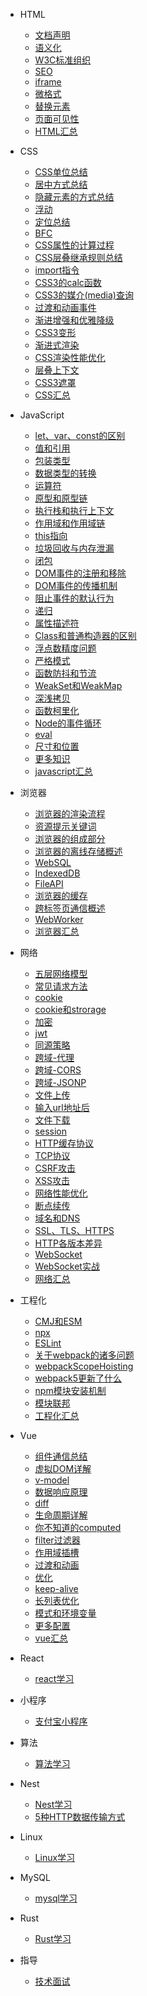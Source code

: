 * HTML
    * [文档声明](HTML/文档声明.md "文档声明")
    * [语义化](HTML/语义化.md "语义化")
    * [W3C标准组织](HTML/W3C标准组织.md "W3C标准组织")
    * [SEO](HTML/SEO.md "SEO")
    * [iframe](HTML/iframe.md "iframe")
    * [微格式](HTML/微格式.md "微格式")
    * [替换元素](HTML/替换元素.md "替换元素")
    * [页面可见性](HTML/页面可见性.md "页面可见性")
    * [HTML汇总](HTML/HTML汇总.md.md "HTML汇总")

* CSS
  * [CSS单位总结](CSS/CSS单位总结.md "CSS单位总结")
  * [居中方式总结](CSS/居中方式总结.md "居中方式总结")
  * [隐藏元素的方式总结](CSS/隐藏元素的方式总结.md "隐藏元素的方式总结")
  * [浮动](CSS/浮动.md "浮动")
  * [定位总结](CSS/定位总结.md "定位总结")
  * [BFC](CSS/BFC.md "BFC")
  * [CSS属性的计算过程](CSS/CSS属性的计算过程.md "CSS属性的计算过程")
  * [CSS层叠继承规则总结](CSS/CSS层叠继承规则总结.md "CSS层叠继承规则总结")
  * [import指令](CSS/import指令.md "import指令")
  * [CSS3的calc函数](CSS/CSS3的calc函数.md "CSS3的calc函数")
  * [CSS3的媒介(media)查询](CSS/CSS3的媒介(media)查询.md "CSS3的媒介(media)查询")
  * [过渡和动画事件](CSS/过渡和动画事件.md "过渡和动画事件")
  * [渐进增强和优雅降级](CSS/渐进增强和优雅降级.md "渐进增强和优雅降级")
  * [CSS3变形](CSS/CSS3变形.md "CSS3变形")
  * [渐进式渲染](CSS/渐进式渲染.md "渐进式渲染")
  * [CSS渲染性能优化](CSS/CSS渲染性能优化.md "CSS渲染性能优化")
  * [层叠上下文](CSS/层叠上下文.md "层叠上下文")
  * [CSS3遮罩](CSS/CSS3遮罩.md "CSS3遮罩")
  * [CSS汇总](CSS/CSS汇总.md "CSS汇总")

* JavaScript
  * [let、var、const的区别](JavaScript/let、var、const的区别.md "let、var、const的区别")
  * [值和引用](JavaScript/值和引用.md "值和引用")
  * [包装类型](JavaScript/包装类型.md "包装类型")
  * [数据类型的转换](JavaScript/数据类型的转换.md "数据类型的转换")
  * [运算符](JavaScript/运算符.md "运算符")
  * [原型和原型链](JavaScript/原型和原型链.md "原型和原型链")
  * [执行栈和执行上下文](JavaScript/执行栈和执行上下文.md "执行栈和执行上下文")
  * [作用域和作用域链](JavaScript/作用域和作用域链.md "作用域和作用域链")
  * [this指向](JavaScript/this指向.md "this指向")
  * [垃圾回收与内存泄漏](JavaScript/垃圾回收与内存泄漏.md "垃圾回收与内存泄漏")
  * [闭包](JavaScript/闭包.md "闭包")
  * [DOM事件的注册和移除](JavaScript/DOM事件的注册和移除.md "DOM事件的注册和移除")
  * [DOM事件的传播机制](JavaScript/DOM事件的传播机制.md "DOM事件的传播机制")
  * [阻止事件的默认行为](JavaScript/阻止事件的默认行为.md "阻止事件的默认行为")
  * [递归](JavaScript/递归.md "递归")
  * [属性描述符](JavaScript/属性描述符.md "属性描述符")
  * [Class和普通构造器的区别](JavaScript/Class和普通构造器的区别.md "Class和普通构造器的区别")
  * [浮点数精度问题](JavaScript/浮点数精度问题.md "浮点数精度问题")
  * [严格模式](JavaScript/严格模式.md "严格模式")
  * [函数防抖和节流](JavaScript/函数防抖和节流.md "函数防抖和节流")
  * [WeakSet和WeakMap](JavaScript/WeakSet和WeakMap.md "WeakSet和WeakMap")
  * [深浅拷贝](JavaScript/深浅拷贝.md "深浅拷贝")
  * [函数柯里化](JavaScript/函数柯里化.md "函数柯里化")
  * [Node的事件循环](JavaScript/Node的事件循环.md "Node的事件循环")
  * [eval](JavaScript/eval.md "eval")
  * [尺寸和位置](JavaScript/尺寸和位置.md "尺寸和位置")
  * [更多知识](JavaScript/更多知识.md "更多知识")
  * [javascript汇总](JavaScript/javascript汇总.md "javascript汇总")

* 浏览器
  * [浏览器的渲染流程](浏览器/浏览器的渲染流程.md "浏览器的渲染流程")
  * [资源提示关键词](浏览器/资源提示关键词.md "资源提示关键词")
  * [浏览器的组成部分](浏览器/浏览器的组成部分.md "浏览器的组成部分")
  * [浏览器的离线存储概述](浏览器/浏览器的离线存储概述.md "浏览器的离线存储概述")
  * [WebSQL](浏览器/WebSQL.md "WebSQL")
  * [IndexedDB](浏览器/IndexedDB.md "IndexedDB")
  * [FileAPI](浏览器/FileAPI.md "FileAPI")
  * [浏览器的缓存](浏览器/浏览器的缓存.md "浏览器的缓存")
  * [跨标签页通信概述](浏览器/跨标签页通信概述.md "跨标签页通信概述")
  * [WebWorker](浏览器/WebWorker.md "WebWorker")
  * [浏览器汇总](浏览器/浏览器汇总.md "浏览器汇总")

* 网络
  * [五层网络模型](网络/五层网络模型.md "五层网络模型")
  * [常见请求方法](网络/常见请求方法.md "常见请求方法")
  * [cookie](网络/cookie.md "cookie")
  * [cookie和strorage](网络/cookie和strorage.md "cookie和strorage")
  * [加密](网络/加密.md "加密")
  * [jwt](网络/jwt.md "jwt")
  * [同源策略](网络/同源策略.md "同源策略")
  * [跨域-代理](网络/跨域-代理.md "跨域-代理")
  * [跨域-CORS](网络/跨域-CORS.md "跨域-CORS")
  * [跨域-JSONP](网络/跨域-JSONP.md "跨域-JSONP")
  * [文件上传](网络/文件上传.md "文件上传")
  * [输入url地址后](网络/输入url地址后.md "输入url地址后")
  * [文件下载](网络/文件下载.md "文件下载")
  * [session](网络/session.md "session")
  * [HTTP缓存协议](网络/HTTP缓存协议.md "HTTP缓存协议")
  * [TCP协议](网络/TCP协议.md "TCP协议")
  * [CSRF攻击](网络/CSRF攻击.md "CSRF攻击")
  * [XSS攻击](网络/XSS攻击.md "XSS攻击")
  * [网络性能优化](网络/网络性能优化.md "网络性能优化")
  * [断点续传](网络/断点续传.md "断点续传")
  * [域名和DNS](网络/域名和DNS.md "域名和DNS")
  * [SSL、TLS、HTTPS](网络/SSL、TLS、HTTPS.md "SSL、TLS、HTTPS")
  * [HTTP各版本差异](网络/HTTP各版本差异.md "HTTP各版本差异")
  * [WebSocket](网络/WebSocket.md "WebSocket")
  * [WebSocket实战](网络/WebSocket实战.md "WebSocket实战")
  * [网络汇总](网络/网络汇总.md "网络汇总")

* 工程化
  * [CMJ和ESM](工程化/CMJ和ESM.md "CMJ和ESM")
  * [npx](工程化/npx.md "npx")
  * [ESLint](工程化/ESLint.md "ESLint")
  * [关于webpack的诸多问题](工程化/关于webpack的诸多问题.md "关于webpack的诸多问题")
  * [webpackScopeHoisting](工程化/webpackScopeHoisting.md "webpackScopeHoisting")
  * [webpack5更新了什么](工程化/webpack5更新了什么.md "webpack5更新了什么")
  * [npm模块安装机制](工程化/npm模块安装机制.md "npm模块安装机制")
  * [模块联邦](工程化/模块联邦.md "模块联邦")
  * [工程化汇总](工程化/工程化汇总.md "工程化汇总")

* Vue
  * [组件通信总结](Vue/组件通信总结.md "组件通信总结")
  * [虚拟DOM详解](Vue/虚拟DOM详解.md "虚拟DOM详解")
  * [v-model](Vue/v-model.md "v-model")
  * [数据响应原理](Vue/数据响应原理.md "数据响应原理")
  * [diff](Vue/diff.md "diff")
  * [生命周期详解](Vue/生命周期详解.md "生命周期详解")
  * [你不知道的computed](Vue/你不知道的computed.md "你不知道的computed")
  * [filter过滤器](Vue/filter过滤器.md "filter过滤器")
  * [作用域插槽](Vue/作用域插槽.md "作用域插槽")
  * [过渡和动画](Vue/过渡和动画.md "过渡和动画")
  * [优化](Vue/优化.md "优化")
  * [keep-alive](Vue/keep-alive.md "keep-alive")
  * [长列表优化](Vue/长列表优化.md "长列表优化")
  * [模式和环境变量](Vue/模式和环境变量.md "模式和环境变量")
  * [更多配置](Vue/更多配置.md "更多配置")
  * [vue汇总](Vue/vue汇总.md "vue汇总")


* React
    * [react学习](React/react学习.md "react学习")

* 小程序
    * [支付宝小程序](小程序/支付宝小程序.md "支付宝小程序")

* 算法
    * [算法学习](算法/算法学习.md "算法学习")

* Nest
    * [Nest学习](Nest/Nest学习.md "Nest学习")
    * [5种HTTP数据传输方式](Nest/5种HTTP数据传输方式.md "5种HTTP数据传输方式")

* Linux
    * [Linux学习](Linux/Linux学习.md "Linux学习")

* MySQL
    * [mysql学习](MySQL/mysql学习.md "mysql学习")

* Rust
    * [Rust学习](Rust/Rust学习.md "Rust学习")

* 指导
  * [技术面试](指导/技术面试.md "技术面试")